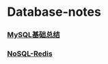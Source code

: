 # Database-notes

### [MySQL基础总结](https://github.com/Hankin72/Database-notes/tree/master/%E6%95%B0%E6%8D%AE%E5%BA%93)

### [NoSQL-Redis]()
